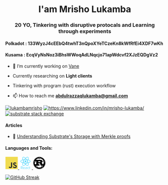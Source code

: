 <h1 align="center">I'am Mrisho Lukamba</h1>
<h3 align="center"> 20 YO, Tinkering with disruptive protocals and Learning through experiments</h4>

<h4>Polkadot : 133WyzJ4cEEbQ4twhT3nQpoXYeTCzeKn8kWfRfEi4XDF7wKh </h4>

<h4>Kusama : EcqVyNsNoz3iBhsWWoqAdLNqcjo71apWdcvf2XJzEQDgVz2 </h4>

- 🔭 I’m currently working on [Vane](https://github.com/2-5-Foundation/Vane-Trustless-Payment)

- Currently researching on **Light clients**
- Tinkering with program (rust) execution workflow

- 📫 How to reach me **abdulrazzaqlukamba@gmail.com**


<p align="left">
<a href="https://twitter.com/lukambamrisho" target="blank"><img align="center" src="https://raw.githubusercontent.com/rahuldkjain/github-profile-readme-generator/master/src/images/icons/Social/twitter.svg" alt="lukambamrisho" height="30" width="40" /></a>
<a href="https://www.linkedin.com/in/mrisho-lukamba/" target="blank"><img align="center" src="https://raw.githubusercontent.com/rahuldkjain/github-profile-readme-generator/master/src/images/icons/Social/linked-in-alt.svg" alt="https://www.linkedin.com/in/mrisho-lukamba/" height="30" width="40" /></a>
<a href="https://substrate.stackexchange.com/users/351/mrisho-lukamba" target="blank"><img align="center" src="https://cdn.sstatic.net/stackexchange/img/logos/so/so-icon.png?v=41f6e13ade69" alt="substrate stack exchange" height="40" width="45"/></a>
</p>

<h4>Articles</h4>

- 📄 [Understanding Substrate's Storage with Merkle proofs](https://mrisho-lukamba.notion.site/Understanding-substrate-storage-with-merkle-proofs-34346a35b713463eb43c7939401f0f7b)


<h4 align="left">Languages and Tools:</h4>
 </a> <a href="https://developer.mozilla.org/en-US/docs/Web/JavaScript" target="_blank" rel="noreferrer"> <img src="https://raw.githubusercontent.com/devicons/devicon/master/icons/javascript/javascript-original.svg" alt="javascript" width="40" height="40"/> </a> <a href="https://reactjs.org/" target="_blank" rel="noreferrer"> <img src="https://raw.githubusercontent.com/devicons/devicon/master/icons/react/react-original-wordmark.svg" alt="react" width="40" height="40"/> </a> <a href="https://www.rust-lang.org" target="_blank" rel="noreferrer"> <img src="https://raw.githubusercontent.com/devicons/devicon/master/icons/rust/rust-plain.svg" alt="rust" width="40" height="40"/> </a> </p>

[![GitHub Streak](https://github-readme-streak-stats.herokuapp.com?user=MrishoLukamba&theme=dark&hide_border=true&date_format=j%20M%5B%20Y%5D)](https://git.io/streak-stats)
